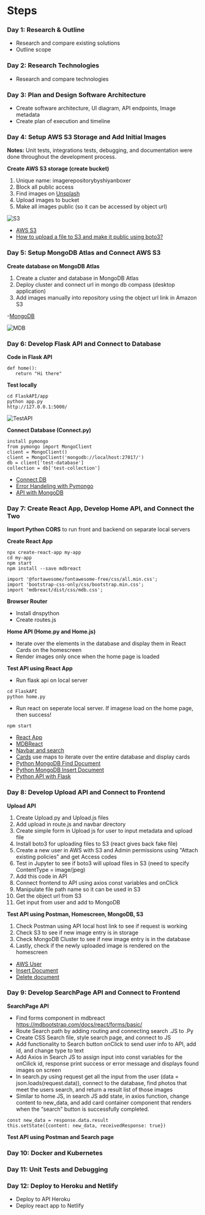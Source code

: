 # Steps

### Day 1: Research & Outline

- Research and compare existing solutions
- Outline scope

### Day 2: Research Technologies

- Research and compare technologies

### Day 3: Plan and Design Software Architecture

- Create software architecture, UI diagram, API endpoints, Image metadata
- Create plan of execution and timeline

### Day 4: Setup AWS S3 Storage and Add Initial Images

**Notes:** Unit tests, integrations tests, debugging, and documentation were done throughout the development process.

**Create AWS S3 storage (create bucket)**

1. Unique name: imagerepositorybyshiyanboxer
2. Block all public access
3. Find images on [Unsplash](https://unsplash.com/s/photos/dogs)
4. Upload images to bucket
5. Make all images public (so it can be accessed by object url)

![S3](https://github.com/shiyanboxer/Image-Repository/blob/main/Images/S3.jpg)

- [AWS S3](https://s3.console.aws.amazon.com/s3/home?region=ca-central-1)
- [How to upload a file to S3 and make it public using boto3?](https://stackoverflow.com/questions/41904806/how-to-upload-a-file-to-s3-and-make-it-public-using-boto3)

### Day 5: Setup MongoDB Atlas and Connect AWS S3

**Create database on MongoDB Atlas**

1. Create a cluster and database in MongoDB Atlas
2. Deploy cluster and connect url in mongo db compass (desktop application)
3. Add images manually into repository using the object url link in Amazon S3

-[MongoDB](https://www.mongodb.com/3)

![MDB](https://github.com/shiyanboxer/Image-Repository/blob/main/Images/MDB.jpg)

### Day 6: Develop Flask API and Connect to Database

**Code in Flask API**

```
def home():
   return "Hi there"
```

**Test locally**

```
cd FlaskAPI/app
python app.py
http://127.0.0.1:5000/
```

![TestAPI](https://github.com/shiyanboxer/Image-Repository/blob/main/Images/TestAPI.jpg)

**Connect Database (Connect.py)**

```
install pymongo
from pymongo import MongoClient
client = MongoClient()
client = MongoClient('mongodb://localhost:27017/')
db = client['test-database']
collection = db['test-collection']
```

- [Connect DB](https://pymongo.readthedocs.io/en/stable/tutorial.html)
- [Error Handeling with Pymongo](https://pymongo.readthedocs.io/en/stable/api/pymongo/errors.html)
- [API with MongoDB](https://rapidapi.com/blog/how-to-create-an-api-with-mongodb/)

### Day 7: Create React App, Develop Home API, and Connect the Two

**Import Python CORS** to run front and backend on separate local servers

**Create React App**

```
npx create-react-app my-app
cd my-app
npm start
npm install --save mdbreact

import '@fortawesome/fontawesome-free/css/all.min.css';
import 'bootstrap-css-only/css/bootstrap.min.css';
import 'mdbreact/dist/css/mdb.css';
```

**Browser Router**

- Install dnspython
- Create routes.js

**Home API (Home.py and Home.js)**

- Iterate over the elements in the database and display them in React Cards on the homescreen
- Render images only once when the home page is loaded

**Test API using React App**

- Run flask api on local server

```
cd FlaskAPI
python home.py
```

- Run react on seperate local server. If imagese load on the home page, then success!

```
npm start
```

- [React App](https://reactjs.org/docs/create-a-new-react-app.html)
- [MDBReact](https://www.npmjs.com/package/mdbreact)
- [Navbar and search](https://mdbootstrap.com/docs/react/navigation/navbar/)
- [Cards](https://mdbootstrap.com/docs/react/components/cards/) use maps to iterate over the entire database and display
  cards
- [Python MongoDB Find Document](https://www.w3schools.com/python/python_mongodb_find.asp)
- [Python MongoDB Insert Document](https://www.w3schools.com/python/python_mongodb_insert.asp)
- [Python API with Flask](https://programminghistorian.org/en/lessons/creating-apis-with-python-and-flask)

### Day 8: Develop Upload API and Connect to Frontend

**Upload API**

1. Create Upload.py and Upload.js files
2. Add upload in route.js and navbar directory
3. Create simple form in Upload js for user to input metadata and upload file
4. Install boto3 for uploading files to S3 (react gives back fake file)
5. Create a new user in AWS with S3 and Admin permissions using "Attach existing policies" and get Access codes
6. Test in Jupyter to see if boto3 will upload files in S3 (need to specify ContentType = image/jpeg)
7. Add this code in API
8. Connect frontend to API using axios const variables and onClick
9. Manipulate file path name so it can be used in S3
10. Get the object url from S3
11. Get input from user and add to MongoDB

**Test API using Postman, Homescreen, MongoDB, S3**

1. Check Postman using API local host link to see if request is working
2. Check S3 to see if new image entry is in storage
3. Check MongoDB Cluster to see if new image entry is in the database
4. Lastly, check if the newly uploaded image is rendered on the homescreen

- [AWS User](https://console.aws.amazon.com/iam/home#/users)
- [Insert Document](https://www.w3schools.com/python/python_mongodb_insert.asp)
- [Delete document](https://www.w3schools.com/python/python_mongodb_delete.asp)

### Day 9: Develop SearchPage API and Connect to Frontend

**SearchPage API**

- Find forms component in mdbreact https://mdbootstrap.com/docs/react/forms/basic/
- Route Search path by adding routing and connecting search .JS to .Py
- Create CSS Search file, style search page, and connect to JS
- Add functionality to Search button onClick to send user info to API, add id, and change type to text
- Add Axios in Search JS to assign input into const variables for the onCilick id, response print success or error
  message and displays found images on screen
- In search.py using request get all the input from the user (data = json.loads(request.data)), connect to the database,
  find photos that meet the users search, and return a result list of those images
- Similar to home JS, in search JS add state, in axios function, change content to new_data, and add card container
  component that renders when the “search” button is successfully completed.

```  
const new_data = response.data.result
this.setState({content: new_data, receivedResponse: true})
```

**Test API using Postman and Search page**

### Day 10: Docker and Kubernetes

### Day 11: Unit Tests and Debugging

### Day 12: Deploy to Heroku and Netlify

- Deploy to API Heroku
- Deploy react app to Netlify